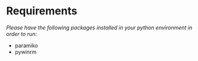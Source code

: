 # Requirements
_Please have the following packages installed in your python environment in order to run:_
- paramiko
- pywinrm